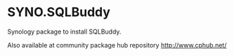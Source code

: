 SYNO.SQLBuddy
=============

Synology package to install SQLBuddy.

Also available at community package hub repository http://www.cphub.net/

